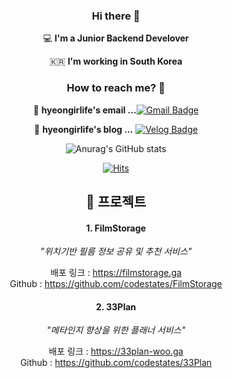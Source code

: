 <div align="center">
 
### Hi there 👋   

  💻   **I'm a Junior Backend Develover**    

  🇰🇷  **I'm working in South Korea**

### How to reach me? 🤔

 📮  **hyeongirlife's email ...**[![Gmail Badge](https://img.shields.io/badge/Gmail-d14836?style=flat-square&logo=Gmail&logoColor=white&link=mailto:leehyeongul@gmail.com)](mailto:fomagran6@gmail.com)

 📒  **hyeongirlife's blog ...** [![Velog Badge](http://img.shields.io/badge/-Tech%20blog-black?style=flat-square&logo=notion&logoColor=white&link=https://www.notion.so/78716380afe242449bfb027d36143836?v=03408d46b35e48eda33f4b882e111a06/)](https://www.notion.so/78716380afe242449bfb027d36143836?v=03408d46b35e48eda33f4b882e111a06)

![Anurag's GitHub stats](https://github-readme-stats.vercel.app/api?username=LeeHyeongeol&show_icons=true&theme=great-gatsby)   

[![Hits](https://hits.seeyoufarm.com/api/count/incr/badge.svg?url=https%3A%2F%2Fgithub.com%2Ffomagran&count_bg=%2379C83D&title_bg=%23555555&icon=&icon_color=%23E7E7E7&title=hits&edge_flat=false)](https://hits.seeyoufarm.com) 

## 📖 프로젝트
#### 1. FilmStorage

_"위치기반 필름 정보 공유 및 추천 서비스"_

배포 링크 : https://filmstorage.ga</br>
Github : https://github.com/codestates/FilmStorage

#### 2. 33Plan

_"메타인지 향상을 위한 플래너 서비스"_

배포 링크 : https://33plan-woo.ga</br>
Github : https://github.com/codestates/33Plan
</div>
